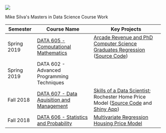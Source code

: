![](https://sps.cuny.edu/sites/all/themes/cuny/assets/img/header_logo.png)

Mike Silva's Masters in Data Science Course Work

| Semester    | Course Name | Key Projects |
| ----------- | ----------- | ------------ |
| Spring 2019 | [DATA 605 - Computational Mathematics](https://github.com/mikeasilva/CUNY-SPS/tree/master/DATA605) | [Arcade Revenue and PhD Computer Science Graduates Regression](https://rpubs.com/mikesilva/DATA-605-Week-11) ([Source Code](https://github.com/mikeasilva/CUNY-SPS/blob/master/DATA605/MSilva_Exercise11.Rmd))|
| Spring 2019 | DATA 602 - Advanced Programming Techniques |              |
| Fall 2018 | [DATA 607 - Data Aquisition and Management](https://github.com/mikeasilva/CUNY-SPS/tree/master/DATA607) | [Skills of a Data Scientist](https://github.com/mikeasilva/data-scientist-skills);   Rochester Home Price Model ([Source Code](https://github.com/mikeasilva/CUNY-SPS/tree/master/DATA607/Final-Project) and [Shiny App](https://mikesilva.shinyapps.io/Rochester-Housing-Sale-Price/)) |
| Fall 2018 | [DATA 606 - Statistics and Probability](https://github.com/mikeasilva/CUNY-SPS/tree/master/DATA606) | [Multivariate Regression Housing Price Model](https://rpubs.com/mikesilva/DATA-606-Final-Project) |
